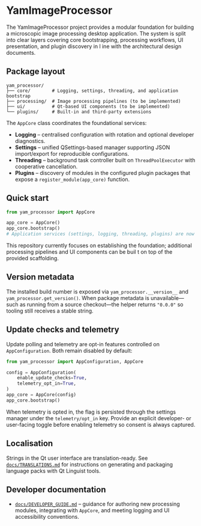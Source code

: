 # YamImageProcessor

The YamImageProcessor project provides a modular foundation for building a microscopic image processing desktop application. The
system is split into clear layers covering core bootstrapping, processing workflows, UI presentation, and plugin discovery in l
ine with the architectural design documents.

## Package layout

```
yam_processor/
├── core/        # Logging, settings, threading, and application bootstrap
├── processing/  # Image processing pipelines (to be implemented)
├── ui/          # Qt-based UI components (to be implemented)
└── plugins/     # Built-in and third-party extensions
```

The `AppCore` class coordinates the foundational services:

* **Logging** – centralised configuration with rotation and optional developer diagnostics.
* **Settings** – unified QSettings-based manager supporting JSON import/export for reproducible configurations.
* **Threading** – background task controller built on `ThreadPoolExecutor` with cooperative cancellation.
* **Plugins** – discovery of modules in the configured plugin packages that expose a `register_module(app_core)` function.

## Quick start

```python
from yam_processor import AppCore

app_core = AppCore()
app_core.bootstrap()
# Application services (settings, logging, threading, plugins) are now ready.
```

This repository currently focuses on establishing the foundation; additional processing pipelines and UI components can be buil
t on top of the provided scaffolding.

## Version metadata

The installed build number is exposed via `yam_processor.__version__` and
`yam_processor.get_version()`. When package metadata is unavailable—such as
running from a source checkout—the helper returns `"0.0.0"` so tooling still
receives a stable string.

## Update checks and telemetry

Update polling and telemetry are opt-in features controlled on
`AppConfiguration`. Both remain disabled by default:

```python
from yam_processor import AppConfiguration, AppCore

config = AppConfiguration(
    enable_update_checks=True,
    telemetry_opt_in=True,
)
app_core = AppCore(config)
app_core.bootstrap()
```

When telemetry is opted in, the flag is persisted through the settings manager
under the `telemetry/opt_in` key. Provide an explicit developer- or user-facing
toggle before enabling telemetry so consent is always captured.

## Localisation

Strings in the Qt user interface are translation-ready.  See
[`docs/TRANSLATIONS.md`](docs/TRANSLATIONS.md) for instructions on generating and
packaging language packs with Qt Linguist tools.

## Developer documentation

- [`docs/DEVELOPER_GUIDE.md`](docs/DEVELOPER_GUIDE.md) – guidance for authoring
  new processing modules, integrating with `AppCore`, and meeting logging and UI
  accessibility conventions.
